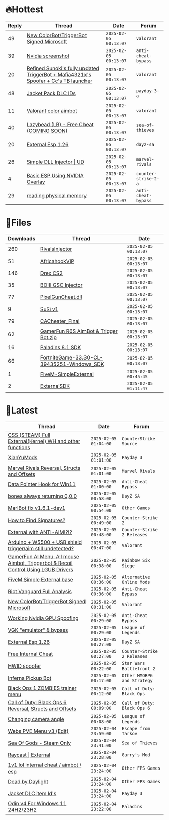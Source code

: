 # 🔥Hottest
|Reply|Thread|Date|Forum|
|-----|------|----|-----|
|49|[New ColorBot/TriggerBot Signed Microsoft](https://%75%6E%6B%6E%6F%77%6E%63%68%65%61%74%73.%6D%65/%66%6F%72%75%6D/valorant/684493-colorbot-triggerbot-signed-microsoft.html)|`2025-02-05 00:13:07`|`valorant`|
|39|[Nvidia screenshot](https://%75%6E%6B%6E%6F%77%6E%63%68%65%61%74%73.%6D%65/%66%6F%72%75%6D/anti-cheat-bypass/684601-nvidia-screenshot.html)|`2025-02-05 00:13:07`|`anti-cheat-bypass`|
|20|[Refined Sunoki's fully updated TriggerBot &#43; Mafia4321x's Spoofer  &#43; Cc's TB launcher](https://%75%6E%6B%6E%6F%77%6E%63%68%65%61%74%73.%6D%65/%66%6F%72%75%6D/valorant/684759-refined-sunokis-updated-triggerbot-mafia4321xs-spoofer-ccs-tb-launcher.html)|`2025-02-05 00:13:07`|`valorant`|
|48|[Jacket Pack DLC IDs](https://%75%6E%6B%6E%6F%77%6E%63%68%65%61%74%73.%6D%65/%66%6F%72%75%6D/payday-3-a/685339-jacket-pack-dlc-ids.html)|`2025-02-05 00:13:07`|`payday-3-a`|
|11|[Valorant color aimbot](https://%75%6E%6B%6E%6F%77%6E%63%68%65%61%74%73.%6D%65/%66%6F%72%75%6D/valorant/684706-valorant-color-aimbot.html)|`2025-02-05 00:13:07`|`valorant`|
|40|[Lazybead &#40;LB&#41; &#45; Free Cheat &#40;COMING SOON&#41;](https://%75%6E%6B%6E%6F%77%6E%63%68%65%61%74%73.%6D%65/%66%6F%72%75%6D/sea-of-thieves/685132-lazybead-lb-free-cheat-coming-soon.html)|`2025-02-05 00:13:07`|`sea-of-thieves`|
|20|[External Esp 1&#46;26](https://%75%6E%6B%6E%6F%77%6E%63%68%65%61%74%73.%6D%65/%66%6F%72%75%6D/dayz-sa/684542-external-esp-1-26-a.html)|`2025-02-05 00:13:07`|`dayz-sa`|
|26|[Simple DLL Injector &#124; UD](https://%75%6E%6B%6E%6F%77%6E%63%68%65%61%74%73.%6D%65/%66%6F%72%75%6D/marvel-rivals/685297-simple-dll-injector-ud.html)|`2025-02-05 00:13:07`|`marvel-rivals`|
|4|[Basic ESP Using NVIDIA Overlay](https://%75%6E%6B%6E%6F%77%6E%63%68%65%61%74%73.%6D%65/%66%6F%72%75%6D/counter-strike-2-a/684658-basic-esp-using-nvidia-overlay.html)|`2025-02-05 00:13:07`|`counter-strike-2-a`|
|29|[reading physical memory](https://%75%6E%6B%6E%6F%77%6E%63%68%65%61%74%73.%6D%65/%66%6F%72%75%6D/anti-cheat-bypass/684616-reading-physical-memory.html)|`2025-02-05 00:13:07`|`anti-cheat-bypass`|
# 📄Files
|Downloads|Thread|Date|
|---------|------|----|
|260|[RivalsInjector](https://%75%6E%6B%6E%6F%77%6E%63%68%65%61%74%73.%6D%65/%66%6F%72%75%6D/downloads.php?do=file&id=48524)|`2025-02-05 00:13:07`|
|51|[AfricahookVIP](https://%75%6E%6B%6E%6F%77%6E%63%68%65%61%74%73.%6D%65/%66%6F%72%75%6D/downloads.php?do=file&id=48519)|`2025-02-05 00:13:07`|
|146|[Drex CS2](https://%75%6E%6B%6E%6F%77%6E%63%68%65%61%74%73.%6D%65/%66%6F%72%75%6D/downloads.php?do=file&id=48515)|`2025-02-05 00:13:07`|
|35|[BOIII GSC Injector](https://%75%6E%6B%6E%6F%77%6E%63%68%65%61%74%73.%6D%65/%66%6F%72%75%6D/downloads.php?do=file&id=48513)|`2025-02-05 00:13:07`|
|77|[PixelGunCheat&#46;dll](https://%75%6E%6B%6E%6F%77%6E%63%68%65%61%74%73.%6D%65/%66%6F%72%75%6D/downloads.php?do=file&id=48511)|`2025-02-05 00:13:07`|
|9|[SuSi v1](https://%75%6E%6B%6E%6F%77%6E%63%68%65%61%74%73.%6D%65/%66%6F%72%75%6D/downloads.php?do=file&id=48509)|`2025-02-05 00:13:07`|
|79|[CACheater&#95;Final](https://%75%6E%6B%6E%6F%77%6E%63%68%65%61%74%73.%6D%65/%66%6F%72%75%6D/downloads.php?do=file&id=48508)|`2025-02-05 00:13:07`|
|62|[GamerFun R6S AimBot & Trigger Bot&#46;zip](https://%75%6E%6B%6E%6F%77%6E%63%68%65%61%74%73.%6D%65/%66%6F%72%75%6D/downloads.php?do=file&id=48507)|`2025-02-05 00:13:07`|
|16|[Paladins 8&#46;1 SDK](https://%75%6E%6B%6E%6F%77%6E%63%68%65%61%74%73.%6D%65/%66%6F%72%75%6D/downloads.php?do=file&id=48506)|`2025-02-05 00:13:07`|
|66|[FortniteGame&#45;33&#46;30&#45;CL&#45;39435251&#45;Windows&#95;SDK](https://%75%6E%6B%6E%6F%77%6E%63%68%65%61%74%73.%6D%65/%66%6F%72%75%6D/downloads.php?do=file&id=48504)|`2025-02-05 00:13:07`|
|1|[FiveM&#45;SimpleExternal](https://%75%6E%6B%6E%6F%77%6E%63%68%65%61%74%73.%6D%65/%66%6F%72%75%6D/downloads.php?do=file&id=48529)|`2025-02-05 00:45:45`|
|2|[ExternalSDK](https://%75%6E%6B%6E%6F%77%6E%63%68%65%61%74%73.%6D%65/%66%6F%72%75%6D/downloads.php?do=file&id=48530)|`2025-02-05 01:11:47`|
# 💬Latest
|Thread|Date|Forum|
|------|----|-----|
|[CSS &#40;STEAM&#41; Full External&#40;Kernel&#41; WH and other functions](https://%75%6E%6B%6E%6F%77%6E%63%68%65%61%74%73.%6D%65/%66%6F%72%75%6D/counterstrike-source/680279-css-steam-external-kernel-wh-functions.html)|`2025-02-05 01:04:00`|`CounterStrike Source`|
|[XianYuMods](https://%75%6E%6B%6E%6F%77%6E%63%68%65%61%74%73.%6D%65/%66%6F%72%75%6D/payday-3-a/661692-xianyumods.html)|`2025-02-05 01:01:00`|`Payday 3`|
|[Marvel Rivals Reversal, Structs and Offsets](https://%75%6E%6B%6E%6F%77%6E%63%68%65%61%74%73.%6D%65/%66%6F%72%75%6D/marvel-rivals/652967-marvel-rivals-reversal-structs-offsets.html)|`2025-02-05 01:01:00`|`Marvel Rivals`|
|[Data Pointer Hook for Win11](https://%75%6E%6B%6E%6F%77%6E%63%68%65%61%74%73.%6D%65/%66%6F%72%75%6D/anti-cheat-bypass/684293-data-pointer-hook-win11.html)|`2025-02-05 01:00:00`|`Anti-Cheat Bypass`|
|[bones always returning 0,0,0](https://%75%6E%6B%6E%6F%77%6E%63%68%65%61%74%73.%6D%65/%66%6F%72%75%6D/dayz-sa/684950-bones-returning-0-0-0-a.html)|`2025-02-05 00:58:00`|`DayZ SA`|
|[MarlBot fix v1&#46;6&#46;1&#45;dev1](https://%75%6E%6B%6E%6F%77%6E%63%68%65%61%74%73.%6D%65/%66%6F%72%75%6D/other-games/680404-marlbot-fix-v1-6-1-dev1.html)|`2025-02-05 00:54:00`|`Other Games`|
|[How to Find Signatures?](https://%75%6E%6B%6E%6F%77%6E%63%68%65%61%74%73.%6D%65/%66%6F%72%75%6D/counter-strike-2-a/685537-signatures.html)|`2025-02-05 00:49:00`|`Counter-Strike 2`|
|[External with ANTI&#45;AIM&#33;?&#33;?](https://%75%6E%6B%6E%6F%77%6E%63%68%65%61%74%73.%6D%65/%66%6F%72%75%6D/counter-strike-2-releases/685122-external-anti-aim.html)|`2025-02-05 00:48:00`|`Counter-Strike 2 Releases`|
|[Arduino &#43; W5500 &#43; USB shield trigger/aim still undetected?](https://%75%6E%6B%6E%6F%77%6E%63%68%65%61%74%73.%6D%65/%66%6F%72%75%6D/valorant/684546-arduino-w5500-usb-shield-trigger-aim-undetected.html)|`2025-02-05 00:47:00`|`Valorant`|
|[GamerFun AI Menu: All mouse Aimbot, Triggerbot & Recoil Control Using LGUB Drivers](https://%75%6E%6B%6E%6F%77%6E%63%68%65%61%74%73.%6D%65/%66%6F%72%75%6D/rainbow-six-siege/671029-gamerfun-ai-menu-mouse-aimbot-triggerbot-recoil-control-using-lgub-drivers.html)|`2025-02-05 00:38:00`|`Rainbow Six Siege`|
|[FiveM Simple External base](https://%75%6E%6B%6E%6F%77%6E%63%68%65%61%74%73.%6D%65/%66%6F%72%75%6D/alternative-online-mods/645500-fivem-simple-external-base.html)|`2025-02-05 00:36:00`|`Alternative Online Mods`|
|[Riot Vanguard Full Analysis](https://%75%6E%6B%6E%6F%77%6E%63%68%65%61%74%73.%6D%65/%66%6F%72%75%6D/anti-cheat-bypass/683732-riot-vanguard-analysis.html)|`2025-02-05 00:36:00`|`Anti-Cheat Bypass`|
|[New ColorBot/TriggerBot Signed Microsoft](https://%75%6E%6B%6E%6F%77%6E%63%68%65%61%74%73.%6D%65/%66%6F%72%75%6D/valorant/684493-colorbot-triggerbot-signed-microsoft.html)|`2025-02-05 00:31:00`|`Valorant`|
|[Working Nvidia GPU Spoofing](https://%75%6E%6B%6E%6F%77%6E%63%68%65%61%74%73.%6D%65/%66%6F%72%75%6D/anti-cheat-bypass/685535-nvidia-gpu-spoofing.html)|`2025-02-05 00:29:00`|`Anti-Cheat Bypass`|
|[VGK "emulator" & bypass](https://%75%6E%6B%6E%6F%77%6E%63%68%65%61%74%73.%6D%65/%66%6F%72%75%6D/league-of-legends/685227-vgk-emulator-bypass.html)|`2025-02-05 00:29:00`|`League of Legends`|
|[External Esp 1&#46;26](https://%75%6E%6B%6E%6F%77%6E%63%68%65%61%74%73.%6D%65/%66%6F%72%75%6D/dayz-sa/684542-external-esp-1-26-a.html)|`2025-02-05 00:27:00`|`DayZ SA`|
|[Free Internal Cheat](https://%75%6E%6B%6E%6F%77%6E%63%68%65%61%74%73.%6D%65/%66%6F%72%75%6D/counter-strike-2-releases/676229-free-internal-cheat.html)|`2025-02-05 00:27:00`|`Counter-Strike 2 Releases`|
|[HWID spoofer](https://%75%6E%6B%6E%6F%77%6E%63%68%65%61%74%73.%6D%65/%66%6F%72%75%6D/star-wars-battlefront-2-a/685534-hwid-spoofer.html)|`2025-02-05 00:22:00`|`Star Wars Battlefront 2`|
|[Inferna Pickup Bot](https://%75%6E%6B%6E%6F%77%6E%63%68%65%61%74%73.%6D%65/%66%6F%72%75%6D/other-mmorpg-and-strategy/685058-inferna-pickup-bot.html)|`2025-02-05 00:17:00`|`Other MMORPG and Strategy`|
|[Black Ops 1 ZOMBIES trainer menu](https://%75%6E%6B%6E%6F%77%6E%63%68%65%61%74%73.%6D%65/%66%6F%72%75%6D/call-of-duty-black-ops/684775-black-ops-1-zombies-trainer-menu.html)|`2025-02-05 00:12:00`|`Call of Duty: Black Ops`|
|[Call of Duty: Black Ops 6 Reversal, Structs and Offsets](https://%75%6E%6B%6E%6F%77%6E%63%68%65%61%74%73.%6D%65/%66%6F%72%75%6D/call-of-duty-black-ops-6-a/653959-call-duty-black-ops-6-reversal-structs-offsets.html)|`2025-02-05 00:09:00`|`Call of Duty: Black Ops 6`|
|[Changing camera angle](https://%75%6E%6B%6E%6F%77%6E%63%68%65%61%74%73.%6D%65/%66%6F%72%75%6D/league-of-legends/685533-changing-camera-angle.html)|`2025-02-05 00:08:00`|`League of Legends`|
|[Webs PVE Menu v3 &#40;Edit&#41;](https://%75%6E%6B%6E%6F%77%6E%63%68%65%61%74%73.%6D%65/%66%6F%72%75%6D/escape-from-tarkov/651661-webs-pve-menu-v3-edit.html)|`2025-02-04 23:59:00`|`Escape from Tarkov`|
|[Sea Of Gods &#45; Steam Only](https://%75%6E%6B%6E%6F%77%6E%63%68%65%61%74%73.%6D%65/%66%6F%72%75%6D/sea-of-thieves/614719-sea-gods-steam.html)|`2025-02-04 23:41:00`|`Sea of Thieves`|
|[Raycast &#124; External](https://%75%6E%6B%6E%6F%77%6E%63%68%65%61%74%73.%6D%65/%66%6F%72%75%6D/garry-s-mod/678606-raycast-external.html)|`2025-02-04 23:28:00`|`Garry's Mod`|
|[1v1&#46;lol internal cheat / aimbot / esp](https://%75%6E%6B%6E%6F%77%6E%63%68%65%61%74%73.%6D%65/%66%6F%72%75%6D/other-fps-games/676527-1v1-lol-internal-cheat-aimbot-esp.html)|`2025-02-04 23:24:00`|`Other FPS Games`|
|[Dead by Daylight](https://%75%6E%6B%6E%6F%77%6E%63%68%65%61%74%73.%6D%65/%66%6F%72%75%6D/other-fps-games/178856-dead-daylight.html)|`2025-02-04 23:24:00`|`Other FPS Games`|
|[Jacket DLC item Id's](https://%75%6E%6B%6E%6F%77%6E%63%68%65%61%74%73.%6D%65/%66%6F%72%75%6D/payday-3-a/685530-jacket-dlc-item-ids.html)|`2025-02-04 23:24:00`|`Payday 3`|
|[Odin v4 For Windows 11 24H2/23H2](https://%75%6E%6B%6E%6F%77%6E%63%68%65%61%74%73.%6D%65/%66%6F%72%75%6D/paladins/670695-odin-v4-windows-11-24h2-23h2.html)|`2025-02-04 23:22:00`|`Paladins`|
